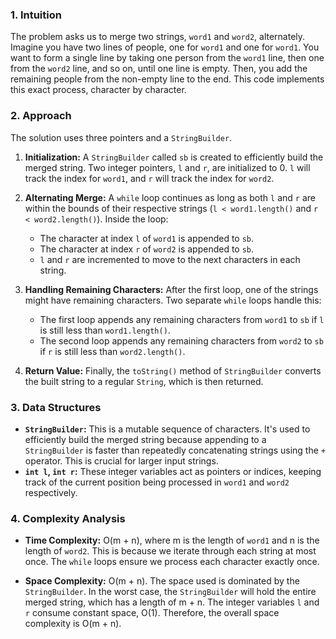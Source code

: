 ### 1. Intuition

The problem asks us to merge two strings, `word1` and `word2`, alternately.  Imagine you have two lines of people, one for `word1` and one for `word1`. You want to form a single line by taking one person from the `word1` line, then one from the `word2` line, and so on, until one line is empty.  Then, you add the remaining people from the non-empty line to the end. This code implements this exact process, character by character.


### 2. Approach

The solution uses three pointers and a `StringBuilder`.

1. **Initialization:** A `StringBuilder` called `sb` is created to efficiently build the merged string. Two integer pointers, `l` and `r`, are initialized to 0.  `l` will track the index for `word1`, and `r` will track the index for `word2`.

2. **Alternating Merge:** A `while` loop continues as long as both `l` and `r` are within the bounds of their respective strings (`l < word1.length()` and `r < word2.length()`). Inside the loop:
    - The character at index `l` of `word1` is appended to `sb`.
    - The character at index `r` of `word2` is appended to `sb`.
    - `l` and `r` are incremented to move to the next characters in each string.

3. **Handling Remaining Characters:** After the first loop, one of the strings might have remaining characters. Two separate `while` loops handle this:
    - The first loop appends any remaining characters from `word1` to `sb` if `l` is still less than `word1.length()`.
    - The second loop appends any remaining characters from `word2` to `sb` if `r` is still less than `word2.length()`.

4. **Return Value:** Finally, the `toString()` method of `StringBuilder` converts the built string to a regular `String`, which is then returned.


### 3. Data Structures

- **`StringBuilder`:** This is a mutable sequence of characters. It's used to efficiently build the merged string because appending to a `StringBuilder` is faster than repeatedly concatenating strings using the `+` operator.  This is crucial for larger input strings.
- **`int l`, `int r`:** These integer variables act as pointers or indices, keeping track of the current position being processed in `word1` and `word2` respectively.


### 4. Complexity Analysis

- **Time Complexity:** O(m + n), where m is the length of `word1` and n is the length of `word2`. This is because we iterate through each string at most once.  The `while` loops ensure we process each character exactly once.

- **Space Complexity:** O(m + n).  The space used is dominated by the `StringBuilder`. In the worst case, the `StringBuilder` will hold the entire merged string, which has a length of m + n. The integer variables `l` and `r` consume constant space, O(1).  Therefore, the overall space complexity is O(m + n).
